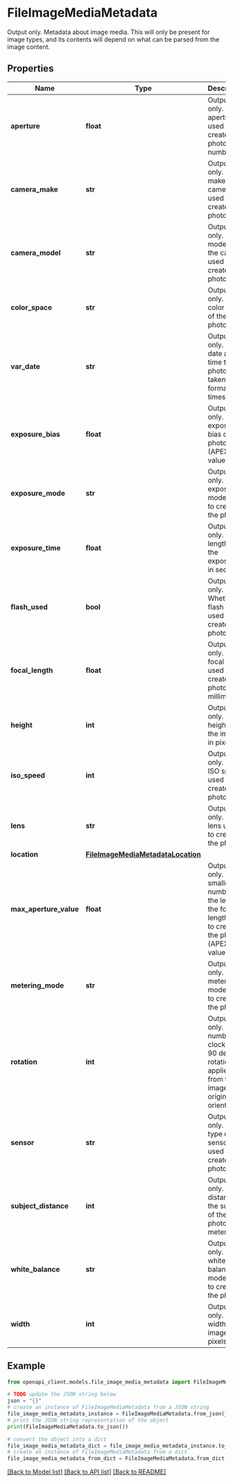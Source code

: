 # FileImageMediaMetadata

Output only. Metadata about image media. This will only be present for image types, and its contents will depend on what can be parsed from the image content.

## Properties

Name | Type | Description | Notes
------------ | ------------- | ------------- | -------------
**aperture** | **float** | Output only. The aperture used to create the photo (f-number). | [optional] 
**camera_make** | **str** | Output only. The make of the camera used to create the photo. | [optional] 
**camera_model** | **str** | Output only. The model of the camera used to create the photo. | [optional] 
**color_space** | **str** | Output only. The color space of the photo. | [optional] 
**var_date** | **str** | Output only. The date and time the photo was taken (EXIF format timestamp). | [optional] 
**exposure_bias** | **float** | Output only. The exposure bias of the photo (APEX value). | [optional] 
**exposure_mode** | **str** | Output only. The exposure mode used to create the photo. | [optional] 
**exposure_time** | **float** | Output only. The length of the exposure, in seconds. | [optional] 
**flash_used** | **bool** | Output only. Whether a flash was used to create the photo. | [optional] 
**focal_length** | **float** | Output only. The focal length used to create the photo, in millimeters. | [optional] 
**height** | **int** | Output only. The height of the image in pixels. | [optional] 
**iso_speed** | **int** | Output only. The ISO speed used to create the photo. | [optional] 
**lens** | **str** | Output only. The lens used to create the photo. | [optional] 
**location** | [**FileImageMediaMetadataLocation**](FileImageMediaMetadataLocation.md) |  | [optional] 
**max_aperture_value** | **float** | Output only. The smallest f-number of the lens at the focal length used to create the photo (APEX value). | [optional] 
**metering_mode** | **str** | Output only. The metering mode used to create the photo. | [optional] 
**rotation** | **int** | Output only. The number of clockwise 90 degree rotations applied from the image&#39;s original orientation. | [optional] 
**sensor** | **str** | Output only. The type of sensor used to create the photo. | [optional] 
**subject_distance** | **int** | Output only. The distance to the subject of the photo, in meters. | [optional] 
**white_balance** | **str** | Output only. The white balance mode used to create the photo. | [optional] 
**width** | **int** | Output only. The width of the image in pixels. | [optional] 

## Example

```python
from openapi_client.models.file_image_media_metadata import FileImageMediaMetadata

# TODO update the JSON string below
json = "{}"
# create an instance of FileImageMediaMetadata from a JSON string
file_image_media_metadata_instance = FileImageMediaMetadata.from_json(json)
# print the JSON string representation of the object
print(FileImageMediaMetadata.to_json())

# convert the object into a dict
file_image_media_metadata_dict = file_image_media_metadata_instance.to_dict()
# create an instance of FileImageMediaMetadata from a dict
file_image_media_metadata_from_dict = FileImageMediaMetadata.from_dict(file_image_media_metadata_dict)
```
[[Back to Model list]](../README.md#documentation-for-models) [[Back to API list]](../README.md#documentation-for-api-endpoints) [[Back to README]](../README.md)


